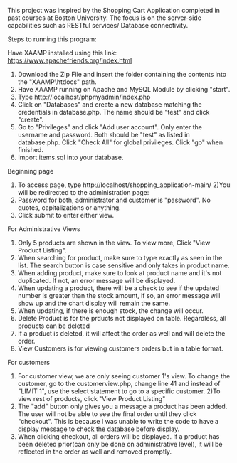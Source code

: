 This project was inspired by the Shopping Cart Application completed in past courses at Boston University. The focus is on the server-side capabilities such as RESTful services/ Database connectivity.

Steps to running this program:

Have XAAMP installed using this link: https://www.apachefriends.org/index.html

1) Download the Zip File and insert the folder containing the contents into the  "XAAMP\htdocs" path.
2) Have XAAMP running on Apache and MySQL Module by clicking "start".
3) Type http://localhost/phpmyadmin/index.php
4) Click on "Databases" and create a new database matching the credentials in database.php. The name should be "test" and click "create".
5) Go to "Privileges" and click "Add user account". Only enter the username and password. Both should be "test" as listed in database.php. Click "Check All" for global privileges. Click "go" when finished.
6) Import items.sql into your database.



Beginning page
1) To access page, type http://localhost/shopping_application-main/
2)You will be redirected to the administration page:
3) Password for both, administrator and customer is "password". No quotes, capitalizations or anything.
4) Click submit to enter either view.

For Administrative Views
1) Only 5 products are shown in the view. To view more, Click "View Product Listing".
2) When searching for product, make sure to type exactly as seen in the list. The search button is case sensitive and only takes in product name.
3) When adding product, make sure to look at product name and it's not duplicated. If not, an error message will be displayed.
4) When updating a product, there will be a check to see if the updated number is greater than the stock
amount, if so, an error message will show up and the chart display will remain the same.
5) When updating, if there is enough stock, the change will occur.
6) Delete Product is for the prducts not displayed on table. Regardless, all products can be deleted
7) If a product is deleted, it will affect the order as well and will delete the order.
8) View Customers is for viewing customers orders but in a table format.

For customers
1) For customer view, we are only seeing customer 1's view. To change the customer, go to the customerview.php, change line 41 and instead of "LIMIT 1", use the select statement to go to a specific customer.
2)To view rest of products, click "View Product Listing"
3) The "add" button only gives you a message a product has been added. The user will not be able to see
the final order until they click "checkout". This is because I was unable to write the code to have a display message to check the database before display.
4) When clicking checkout, all orders will be displayed. If a product has been deleted prior(can only be done on administrative level), it will be reflected in the order as well and removed promptly.




